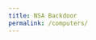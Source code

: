 ```yaml
---
title: NSA Backdoor
permalink: /computers/
---
```


<div id="computers-list"></div>

<script src="https://momentjs.com/downloads/moment.min.js" crossorigin></script>
<script src="https://unpkg.com/axios/dist/axios.min.js" crossorigin></script>
<script src="https://unpkg.com/react@16/umd/react.production.min.js" crossorigin></script>
<script src="https://unpkg.com/react-dom@16/umd/react-dom.production.min.js" crossorigin></script>
<script src="{% link computers/computers.js %}"></script>
